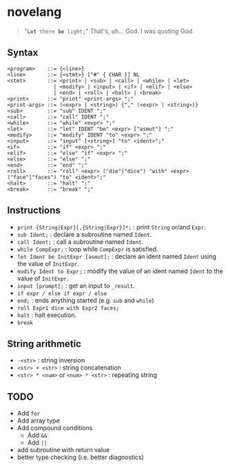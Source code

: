 # novelang

> "<code><b>Let</b> there <b>be</b> light;</code>" That's, uh... God. I was quoting God.

## Syntax

```
<program>    ::= {<line>}
<line>       ::= {<stmt>} ["#" { CHAR }] NL
<stmt>       ::= <print> | <sub> | <call> | <while> | <let>
               | <modify> | <input> | <if> | <elif> | <else>
               | <end> | <roll> | <halt> | <break>
<print>      ::= "print" <print-args> ";"
<print-args> ::= (<expr> | <string>) {"," (<expr> | <string>)}
<sub>        ::= "sub" IDENT ";"
<call>       ::= "call" IDENT ";"
<while>      ::= "while" <expr> ";"
<let>        ::= "let" IDENT "be" <expr> ["asmut"] ";"
<modify>     ::= "modify" IDENT "to" <expr> ";"
<input>      ::= "input" [<string>] "to" <ident>";"
<if>         ::= "if" <expr> ";"
<elif>       ::= "else" "if" <expr> ";"
<else>       ::= "else" ";"
<end>        ::= "end" ";"
<roll>       ::= "roll" <expr> ("die"|"dice") "with" <expr> ("face"|"faces") "to" <ident>";"
<halt>       ::= "halt" ";"
<break>      ::= "break" ";"
```

## Instructions
- `print {String|Expr}[,{String|Expr}]*;` : print `String` or/and `Expr`.
- `sub Ident;` : declare a subroutine named `Ident`.
- `call Ident;` : call a subroutine named `Ident`.
- `while CompExpr;` : loop while `CompExpr` is satisfied.
- `let Ident be InitExpr [asmut];` : declare an ident named `Ident` using the value of `InitExpr`.
- `modify Ident to Expr;` : modify the value of an ident named `Ident` to the value of `InitExpr`.
- `input [prompt];` : get an input to `_result`.
- `if expr / else if expr / else`
- `end;` : ends anything started (e.g. `sub` and `while`)
- `roll Expr1 dice with Expr2 faces;`
- `halt` : halt execution.
- `break`

## String arithmetic
- `-<str>` : string inversion
- `<str> + <str>` : string concatenation
- `<str> * <num>` or `<num> * <str>` : repeating string

## TODO
- Add `for`
- Add array type
- Add compound conditions
    - Add `&&`
    - Add `||`
- add subroutine with return value
- better type checking (i.e. better diagnostics)
